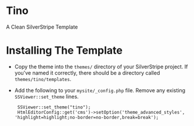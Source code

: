 # Tino
A Clean SilverStripe Template

# Installing The Template

 * Copy the theme into the `themes/` directory of your SilverStripe project.  If you've named it correctly, there should be a directory called `themes/tino/templates`.
 
 * Add the following to your `mysite/_config.php` file.  Remove any existing `SSViewer::set_theme` lines.

		SSViewer::set_theme("tino");
		HtmlEditorConfig::get('cms')->setOption('theme_advanced_styles', 'highlight=highlight;no-border=no-border,break=break');
